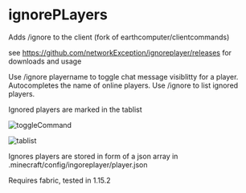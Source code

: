 # ignorePLayers
Adds /ignore to the client (fork of earthcomputer/clientcommands)

see https://github.com/networkException/ignoreplayer/releases for downloads and usage

Use /ignore playername to toggle chat message visiblitty for a player. Autocompletes the name of online players.
Use /ignore to list ignored players.

Ignored players are marked in the tablist

![toggleCommand](https://media.discordapp.net/attachments/621337140277542923/700021112192630824/unknown.png)

![tablist](https://media.discordapp.net/attachments/621337140277542923/700021136682909716/unknown.png)

Ignores players are stored in form of a json array in .minecraft/config/ingoreplayer/player.json

Requires fabric, tested in 1.15.2

